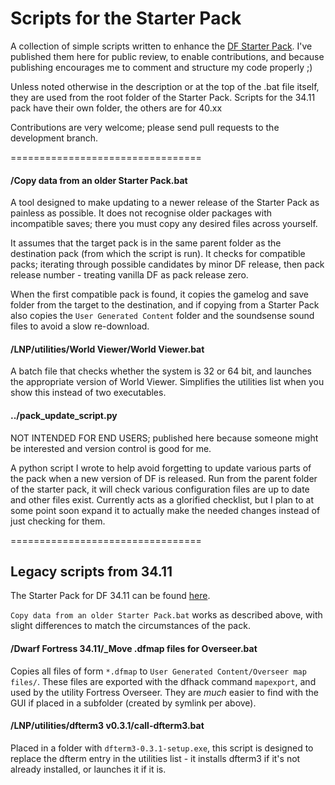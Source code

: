 Scripts for the Starter Pack
============================

A collection of simple scripts written to enhance the [DF Starter Pack](http://www.bay12forums.com/smf/index.php?topic=126076).  I've published them here for public review, to enable contributions, and because publishing encourages me to comment and structure my code properly ;)

Unless noted otherwise in the description or at the top of the .bat file itself, they are used from the root folder of the Starter Pack.  Scripts for the 34.11 pack have their own folder, the others are for 40.xx

Contributions are very welcome; please send pull requests to the development branch.  

=================================

#### /Copy data from an older Starter Pack.bat
A tool designed to make updating to a newer release of the Starter Pack as painless as possible.  It does not recognise older packages with incompatible saves; there you must copy any desired files across yourself.  

It assumes that the target pack is in the same parent folder as the destination pack (from which the script is run).  It checks for compatible packs; iterating through possible candidates by minor DF release, then pack release number - treating vanilla DF as pack release zero.  

When the first compatible pack is found, it copies the gamelog and save folder from the target to the destination, and if copying from a Starter Pack also copies the `User Generated Content` folder and the soundsense sound files to avoid a slow re-download.  

#### /LNP/utilities/World Viewer/World Viewer.bat
A batch file that checks whether the system is 32 or 64 bit, and launches the appropriate version of World Viewer.  Simplifies the utilities list when you show this instead of two executables.  

#### ../pack_update_script.py
NOT INTENDED FOR END USERS; published here because someone might be interested and version control is good for me.  

A python script I wrote to help avoid forgetting to update various parts of the pack when a new version of DF is released.  Run from the parent folder of the starter pack, it will check various configuration files are up to date and other files exist.  Currently acts as a glorified checklist, but I plan to at some point soon expand it to actually make the needed changes instead of just checking for them.  
 
=================================

## Legacy scripts from 34.11

The Starter Pack for DF 34.11 can be found [here](http://dffd.wimbli.com/file.php?id=8687).  

`Copy data from an older Starter Pack.bat` works as described above, with slight differences to match the circumstances of the pack.  

#### /Dwarf Fortress 34.11/_Move .dfmap files for Overseer.bat
Copies all files of form `*.dfmap` to `User Generated Content/Overseer map files/`.  These files are exported with the dfhack command `mapexport`, and used by the utility Fortress Overseer.  They are *much* easier to find with the GUI if placed in a subfolder (created by symlink per above).

#### /LNP/utilities/dfterm3 v0.3.1/call-dfterm3.bat
Placed in a folder with `dfterm3-0.3.1-setup.exe`, this script is designed to replace the dfterm entry in the utilities list - it installs dfterm3 if it's not already installed, or launches it if it is.  
